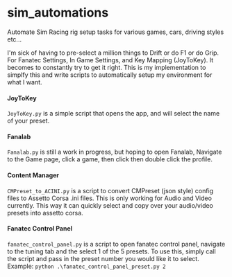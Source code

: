 # sim_automations
Automate Sim Racing rig setup tasks for various games, cars, driving styles etc...

I'm sick of having to pre-select a million things to Drift or do F1 or do Grip.  For Fanatec Settings, In Game Settings, and Key Mapping (JoyToKey).  It becomes to constantly try to get it right.  This is my implementation to simplfy this and write scripts to automatically setup my environment for what I want. 

#### JoyToKey
`JoyToKey.py` is a simple script that opens the app, and will select the name of your preset. 

#### Fanalab
`Fanalab.py` is still a work in progress, but hoping to open Fanalab, Navigate to the Game page, click a game, then click then double click the profile. 

#### Content Manager
`CMPreset_to_ACINI.py` is a script to convert CMPreset (json style) config files to Assetto Corsa .ini files. This is only working for Audio and Video currently.   This way it can quickly select and copy over your audio/video presets into assetto corsa. 



#### Fanatec Control Panel
`fanatec_control_panel.py` is a script to open fanatec control panel, navigate to the tuning tab and the select 1 of the 5 presets. 
To use this, simply call the script and pass in the preset number you would like it to select. 
Example: `python .\fanatec_control_panel_preset.py 2`
